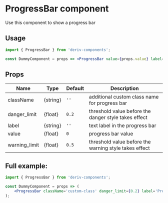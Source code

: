 # ProgressBar component

Use this component to show a progress bar

## Usage

```jsx
import { ProgressBar } from 'deriv-components';

const DummyComponent = props => <ProgressBar value={props.value} label={props.label} />;
```

## Props

| Name          | Type     | Default | Description                                           |
| ------------- | -------- | ------- | ----------------------------------------------------- |
| className     | {string} | `''`    | additional custom class name for progress bar         |
| danger_limit  | {float}  | `0.2`   | threshold value before the danger style takes effect  |
| label         | {string} | `''`    | text label in the progress bar                        |
| value         | {float}  | `0`     | progress bar value                                    |
| warning_limit | {float}  | `0.5`   | threshold value before the warning style takes effect |

## Full example:

```jsx
import { ProgressBar } from 'deriv-components';

const DummyComponent = props => (
    <ProgressBar className='custom-class' danger_limit={0.2} label='Progress Label' value={0.5} warning_limit={0.5} />
);
```

